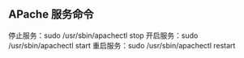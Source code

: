## APache 服务命令
停止服务：sudo /usr/sbin/apachectl stop
开启服务：sudo /usr/sbin/apachectl start
重启服务：sudo /usr/sbin/apachectl restart
